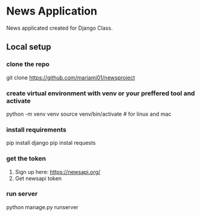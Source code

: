 # News Application 


News applicated created for Django Class. 

## Local setup

### clone the repo
git clone https://github.com/mariami01/newsproject

### create virtual environment with venv or your preffered tool and activate
python -m venv venv
source venv/bin/activate # for linux and mac

### install requirements
pip install django 
pip instal requests

### get the token
1. Sign up here: https://newsapi.org/
2. Get newsapi token 

### run server
python manage.py runserver
